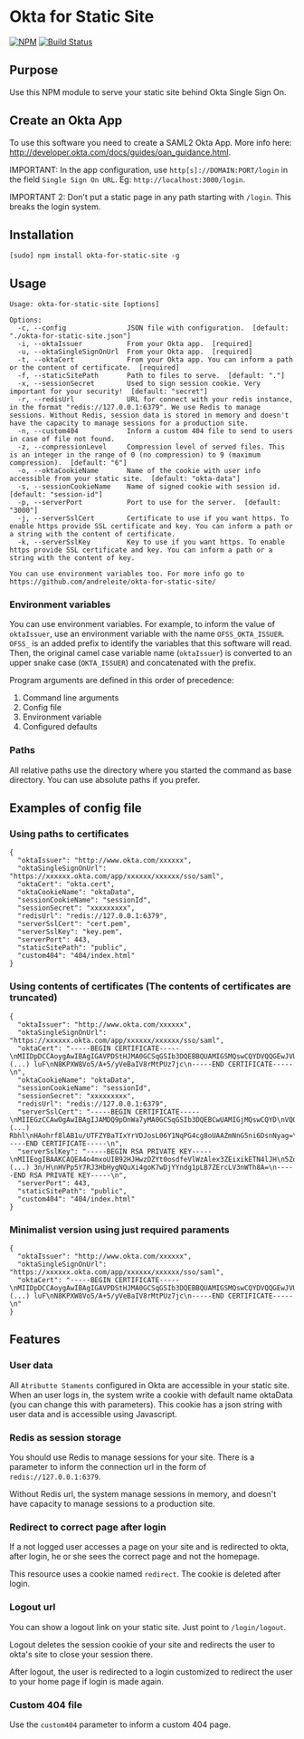 # Okta for Static Site

[![NPM](https://nodei.co/npm/okta-for-static-site.png?downloads=true&downloadRank=true&stars=true)](https://nodei.co/npm/okta-for-static-site/)
[![Build Status](https://travis-ci.org/andreleite/okta-for-static-site.svg?branch=master)](https://travis-ci.org/andreleite/okta-for-static-site)

## Purpose

Use this NPM module to serve your static site behind Okta Single Sign On.

## Create an Okta App

To use this software you need to create a SAML2 Okta App. More info here: http://developer.okta.com/docs/guides/oan_guidance.html.

IMPORTANT: In the app configuration, use `http[s]://DOMAIN:PORT/login` in the field `Single Sign On URL`. Eg: `http://localhost:3000/login`.

IMPORTANT 2: Don't put a static page in any path starting with `/login`. This breaks the login system.

## Installation

```
[sudo] npm install okta-for-static-site -g
```

## Usage

```
Usage: okta-for-static-site [options]

Options:
  -c, --config               JSON file with configuration.  [default: "./okta-for-static-site.json"]
  -i, --oktaIssuer           From your Okta app.  [required]
  -u, --oktaSingleSignOnUrl  From your Okta app.  [required]
  -t, --oktaCert             From your Okta app. You can inform a path or the content of certificate.  [required]
  -f, --staticSitePath       Path to files to serve.  [default: "."]
  -x, --sessionSecret        Used to sign session cookie. Very important for your security!  [default: "secret"]
  -r, --redisUrl             URL for connect with your redis instance, in the format "redis://127.0.0.1:6379". We use Redis to manage sessions. Without Redis, session data is stored in memory and doesn't have the capacity to manage sessions for a production site.
  -n, --custom404            Inform a custom 404 file to send to users in case of file not found.
  -z, --compressionLevel     Compression level of served files. This is an integer in the range of 0 (no compression) to 9 (maximum compression).  [default: "6"]
  -o, --oktaCookieName       Name of the cookie with user info accessible from your static site.  [default: "okta-data"]
  -s, --sessionCookieName    Name of signed cookie with session id.  [default: "session-id"]
  -p, --serverPort           Port to use for the server.  [default: "3000"]
  -j, --serverSslCert        Certificate to use if you want https. To enable https provide SSL certificate and key. You can inform a path or a string with the content of certificate.
  -k, --serverSslKey         Key to use if you want https. To enable https provide SSL certificate and key. You can inform a path or a string with the content of key.

You can use environment variables too. For more info go to https://github.com/andreleite/okta-for-static-site/
```

### Environment variables

You can use environment variables. For example, to inform the value of `oktaIssuer`, use an environment variable with the name `OFSS_OKTA_ISSUER`. `OFSS_` is an added prefix to identify the variables that this software will read. Then, the original camel case variable name (`oktaIssuer`) is converted to an upper snake case (`OKTA_ISSUER`) and concatenated with the prefix.

Program arguments are defined in this order of precedence:

1. Command line arguments
2. Config file
3. Environment variable
4. Configured defaults

### Paths

All relative paths use the directory where you started the command as base directory. You can use absolute paths if you prefer.

## Examples of config file

### Using paths to certificates

```
{
  "oktaIssuer": "http://www.okta.com/xxxxxx",
  "oktaSingleSignOnUrl": "https://xxxxxx.okta.com/app/xxxxxx/xxxxxx/sso/saml",
  "oktaCert": "okta.cert",
  "oktaCookieName": "oktaData",
  "sessionCookieName": "sessionId",
  "sessionSecret": "xxxxxxxxx",
  "redisUrl": "redis://127.0.0.1:6379",
  "serverSslCert": "cert.pem",
  "serverSslKey": "key.pem",
  "serverPort": 443,
  "staticSitePath": "public",
  "custom404": "404/index.html"
}
```

### Using contents of certificates (The contents of certificates are truncated)

```
{
  "oktaIssuer": "http://www.okta.com/xxxxxx",
  "oktaSingleSignOnUrl": "https://xxxxxx.okta.com/app/xxxxxx/xxxxxx/sso/saml",
  "oktaCert": "-----BEGIN CERTIFICATE-----\nMIIDpDCCAoygAwIBAgIGAVPDStHJMA0GCSqGSIb3DQEBBQUAMIGSMQswCQYDVQQGEwJVUzETMBEG\nA1U (...) luF\nN8KPXW8Vo5/A+5/yVeBaIV8rMtPUz7jc\n-----END CERTIFICATE-----\n",
  "oktaCookieName": "oktaData",
  "sessionCookieName": "sessionId",
  "sessionSecret": "xxxxxxxxx",
  "redisUrl": "redis://127.0.0.1:6379",
  "serverSslCert": "-----BEGIN CERTIFICATE-----\nMIIEGzCCAwOgAwIBAgIJAMDQ9pOnWa7yMA0GCSqGSIb3DQEBCwUAMIGjMQswCQYD\nVQQ (...) Rbhl\nHAohrf8lAB1u/UTFZYBaTIxYrVDJosL06Y1NqPG4cg8oUAAZmNnG5ni6DsnNyag=\n-----END CERTIFICATE-----\n",
  "serverSslKey": "-----BEGIN RSA PRIVATE KEY-----\nMIIEogIBAAKCAQEA4o4mxoUIB92HJHwzDZYt0osdfeVlWzAlex3ZEixikETN4lJH\n5Zq (...) 3n/H\nHVPp5Y7RJ3HbHygNQuXi4goK7wDjYYndg1pLB7ZErcLV3nWTh8A=\n-----END RSA PRIVATE KEY-----\n",
  "serverPort": 443,
  "staticSitePath": "public",
  "custom404": "404/index.html"
}
```

### Minimalist version using just required paraments

```
{
  "oktaIssuer": "http://www.okta.com/xxxxxx",
  "oktaSingleSignOnUrl": "https://xxxxxx.okta.com/app/xxxxxx/xxxxxx/sso/saml",
  "oktaCert": "-----BEGIN CERTIFICATE-----\nMIIDpDCCAoygAwIBAgIGAVPDStHJMA0GCSqGSIb3DQEBBQUAMIGSMQswCQYDVQQGEwJVUzETMBEG\nA1U (...) luF\nN8KPXW8Vo5/A+5/yVeBaIV8rMtPUz7jc\n-----END CERTIFICATE-----\n"
}
```

## Features

### User data

All `Atributte Staments` configured in Okta are accessible in your static site. When an user logs in, the system write a cookie with default name oktaData (you can change this with parameters). This cookie has a json string with user data and is accessible using Javascript.

### Redis as session storage

You should use Redis to manage sessions for your site. There is a parameter to inform the connection url in the form of `redis://127.0.0.1:6379`.

Without Redis url, the system manage sessions in memory, and doesn't have capacity to manage sessions to a production site.

### Redirect to correct page after login

If a not logged user accesses a page on your site and is redirected to okta, after login, he or she sees the correct page and not the homepage.

This resource uses a cookie named `redirect`. The cookie is deleted after login.

### Logout url

You can show a logout link on your static site. Just point to `/login/logout`.

Logout deletes the session cookie of your site and redirects the user to okta's site to close your session there.

After logout, the user is redirected to a login customized to redirect the user to your home page if login is made again.

### Custom 404 file

Use the `custom404` parameter to inform a custom 404 page.
